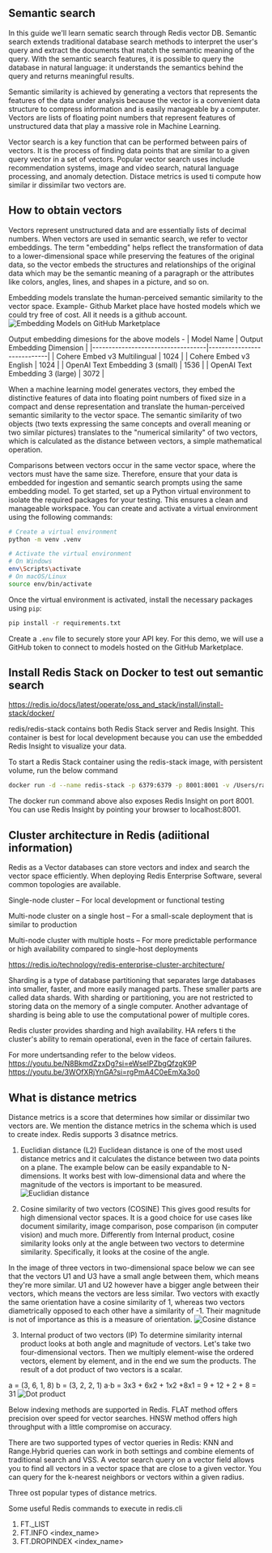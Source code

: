 ## Semantic search

In this guide we'll learn sematic search through Redis vector DB. Semantic search extends traditional database search methods to interpret the user's query and extract the documents that match the semantic meaning of the query. With the semantic search features, it is possible to query the database in natural language: it understands the semantics behind the query and returns meaningful results. 

Semantic similarity is achieved by generating a vectors that represents the features of the data under analysis because the vector is a convenient data structure to compress information and is easily manageable by a computer. Vectors are lists of floating point numbers that represent features of unstructured data that play a massive role in Machine Learning.

Vector search is a key function that can be performed between pairs of vectors. It is the process of finding data points that are similar to a given query vector in a set of vectors. Popular vector search uses include recommendation systems, image and video search, natural language processing, and anomaly detection. Distace metrics is used ti compute how similar ir dissimilar two vectors are.

## How to obtain vectors
Vectors represent unstructured data and are essentially lists of decimal numbers. When vectors are used in semantic search, we refer to vector embeddings. The term "embedding" helps reflect the transformation of data to a lower-dimensional space while preserving the features of the original data, so the vector embeds the structures and relationships of the original data which may be the semantic meaning of a paragraph or the attributes like colors, angles, lines, and shapes in a picture, and so on. 

Embedding models translate the human-perceived semantic similarity to the vector space. 
Example- 
Github Market place have hosted models which we could try free of cost. All it needs is a github account.
![Embedding Models on GitHub Marketplace](img_for_doc/github_embedding_models.png)

Output embedding dimesions for the above models - 
| Model Name                        | Output Embedding Dimension |
|-----------------------------------|----------------------------|
| Cohere Embed v3 Multilingual      | 1024                       |
| Cohere Embed v3 English           | 1024                       |
| OpenAI Text Embedding 3 (small)   | 1536                       |
| OpenAI Text Embedding 3 (large)   | 3072                       |

When a machine learning model generates vectors, they embed the distinctive features of data into floating point numbers of fixed size in a compact and dense representation and translate the human-perceived semantic similarity to the vector space. The semantic similarity of two objects (two texts expressing the same concepts and overall meaning or two similar pictures) translates to the "numerical similarity" of two vectors, which is calculated as the distance between vectors, a simple mathematical operation.

Comparisons between vectors occur in the same vector space, where the vectors must have the same size. Therefore, ensure that your data is embedded for ingestion and semantic search prompts using the same embedding model.
To get started, set up a Python virtual environment to isolate the required packages for your testing. This ensures a clean and manageable workspace. You can create and activate a virtual environment using the following commands:

```bash
# Create a virtual environment
python -m venv .venv

# Activate the virtual environment
# On Windows
env\Scripts\activate
# On macOS/Linux
source env/bin/activate
```

Once the virtual environment is activated, install the necessary packages using `pip`:

```bash
pip install -r requirements.txt
```
Create a `.env` file to securely store your API key. For this demo, we will use a GitHub token to connect to models hosted on the GitHub Marketplace.

## Install Redis Stack on Docker to test out semantic search 

https://redis.io/docs/latest/operate/oss_and_stack/install/install-stack/docker/

redis/redis-stack contains both Redis Stack server and Redis Insight. This container is best for local development because you can use the embedded Redis Insight to visualize your data.

To start a Redis Stack container using the redis-stack image, with persistent volume, run the below command

```bash
docker run -d --name redis-stack -p 6379:6379 -p 8001:8001 -v /Users/rashmikare/Learn/Repos/MyRepos/data:/data redis/redis-stack:latest
```

The docker run command above also exposes Redis Insight on port 8001. You can use Redis Insight by pointing your browser to localhost:8001.

## Cluster architecture in Redis (adiitional information)
Redis as a Vector databases can store vectors and index and search the vector space efficiently.
When deploying Redis Enterprise Software, several common topologies are available.

Single-node cluster – For local development or functional testing

Multi-node cluster on a single host – For a small-scale deployment that is similar to production

Multi-node cluster with multiple hosts – For more predictable performance or high availability compared to single-host deployments

https://redis.io/technology/redis-enterprise-cluster-architecture/

Sharding is a type of database partitioning that separates large databases into smaller, faster, and more easily managed parts. These smaller parts are called data shards. With sharding or partitioning, you are not restricted to storing data on the memory of a single computer. Another advantage of sharding is being able to use the computational power of multiple cores.

Redis cluster provides sharding and high availability. HA refers ti the cluster's ability to remain operational, even in the face of certain failures.

For more undertsanding refer to the below videos. <br>
https://youtu.be/N8BkmdZzxDg?si=eWseIPZbgQfzgK9P
<br>
https://youtu.be/3WOfXRjYnGA?si=rgPmA4C0eEmXa3o0

## What is distance metrics

Distance metrics is a score that determines how similar or dissimilar two vectors are. We mention the distance metrics in the schema which is used to create index. Redis supports 3 disatnce metrics.

1. Euclidian distance (L2)
Euclidean distance is one of the most used distance metrics and it calculates the distance between two data points on a plane. The example below can be easily expandable to N-dimensions. It works best with low-dimensional data and where the magnitude of the vectors is important to be measured.
![Euclidian distance](img_for_doc/euclidian.png)


2. Cosine similarity of two vectors (COSINE)
This gives good results for high dimensional vector spaces. It is a good choice for use cases like document similarity, image comparison, pose comparison (in computer vision) and much more. Differently from Internal product, cosine similarity looks only at the angle between two vectors to determine similarity. Specifically, it looks at the cosine of the angle.

In the image of three vectors in two-dimensional space below we can see that the vectors U1 and U3 have a small angle between them, which means they're more similar. U1 and U2 however have a bigger angle between their vectors, which means the vectors are less similar. Two vectors with exactly the same orientation have a cosine similarity of 1, whereas two vectors diametrically opposed to each other have a similarity of -1. Their magnitude is not of importance as this is a measure of orientation.
![Cosine distance](img_for_doc/cosine.png)

3. Internal product of two vectors (IP)
To determine similarity internal product looks at both angle and magnitude of vectors. Let's take two four-dimensional vectors. Then we multiply element-wise the ordered vectors, element by element, and in the end we sum the products. The result of a dot product of two vectors is a scalar.

a = (3, 6, 1, 8) b = (3, 2, 2, 1) a⋅b = 3x3 + 6x2 + 1x2 +8x1 = 9 + 12 + 2 + 8 = 31
![Dot product](img_for_doc/dotproduct.png)


Below indexing methods are supported in Redis.
FLAT method offers precision over speed for vector searches.
HNSW method offers high throughput with a little compromise on accuracy.

There are two supported types of vector queries in Redis: KNN and Range.Hybrid queries can work in both settings and combine elements of traditional search and VSS.
A vector search query on a vector field allows you to find all vectors in a vector space that are close to a given vector. You can query for the k-nearest neighbors or vectors within a given radius.


Three ost popular types of distance metrics.

Some useful Redis commands to execute in redis.cli
1. FT._LIST
2. FT.INFO <index_name>
3. FT.DROPINDEX <index_name>